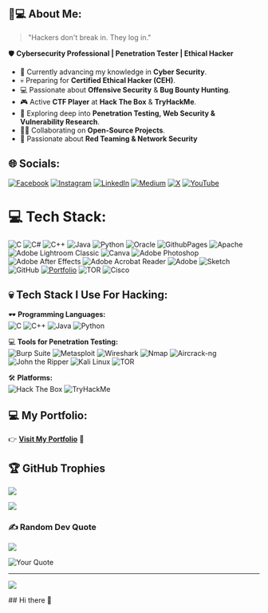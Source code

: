 ## 🐍💻 About Me:  
> "Hackers don't break in. They log in."  

🛡️ **Cybersecurity Professional | Penetration Tester | Ethical Hacker**  
- 🚀 Currently advancing my knowledge in **Cyber Security**.  
- 💀 Preparing for **Certified Ethical Hacker (CEH)**.  
- 💻 Passionate about **Offensive Security** & **Bug Bounty Hunting**.  
- 🎮 Active **CTF Player** at **Hack The Box** & **TryHackMe**.  
- 🧱 Exploring deep into **Penetration Testing, Web Security & Vulnerability Research**.  
- 👨‍💻 Collaborating on **Open-Source Projects**.  
- 🎯 Passionate about **Red Teaming & Network Security**

## 🌐 Socials:
[![Facebook](https://img.shields.io/badge/Facebook-%231877F2.svg?logo=Facebook&logoColor=white)](https://facebook.com/https://www.facebook.com/profile.php?id=100073487926573) [![Instagram](https://img.shields.io/badge/Instagram-%23E4405F.svg?logo=Instagram&logoColor=white)](https://www.instagram.com/dharmendra_stm) [![LinkedIn](https://img.shields.io/badge/LinkedIn-%230077B5.svg?logo=linkedin&logoColor=white)](https://www.linkedin.com/in/dharmendrastm/) [![Medium](https://img.shields.io/badge/Medium-12100E?logo=medium&logoColor=white)](https://medium.com/@https://medium.com/@Dharmendrastm) [![X](https://img.shields.io/badge/X-black.svg?logo=X&logoColor=white)](https://x.com/https://x.com/DHARMEN75705829) [![YouTube](https://img.shields.io/badge/YouTube-%23FF0000.svg?logo=YouTube&logoColor=white)](https://www.youtube.com/@dhmobiletech) 

# 💻 Tech Stack:
![C](https://img.shields.io/badge/c-%2300599C.svg?style=for-the-badge&logo=c&logoColor=white) ![C#](https://img.shields.io/badge/c%23-%23239120.svg?style=for-the-badge&logo=csharp&logoColor=white) ![C++](https://img.shields.io/badge/c++-%2300599C.svg?style=for-the-badge&logo=c%2B%2B&logoColor=white) ![Java](https://img.shields.io/badge/java-%23ED8B00.svg?style=for-the-badge&logo=openjdk&logoColor=white) ![Python](https://img.shields.io/badge/python-3670A0?style=for-the-badge&logo=python&logoColor=ffdd54) ![Oracle](https://img.shields.io/badge/Oracle-F80000?style=for-the-badge&logo=oracle&logoColor=white) ![GithubPages](https://img.shields.io/badge/github%20pages-121013?style=for-the-badge&logo=github&logoColor=white) ![Apache](https://img.shields.io/badge/apache-%23D42029.svg?style=for-the-badge&logo=apache&logoColor=white) ![Adobe Lightroom Classic](https://img.shields.io/badge/Adobe%20Lightroom%20Classic-31A8FF.svg?style=for-the-badge&logo=Adobe%20Lightroom%20Classic&logoColor=white) ![Canva](https://img.shields.io/badge/Canva-%2300C4CC.svg?style=for-the-badge&logo=Canva&logoColor=white) ![Adobe Photoshop](https://img.shields.io/badge/adobe%20photoshop-%2331A8FF.svg?style=for-the-badge&logo=adobe%20photoshop&logoColor=white) ![Adobe After Effects](https://img.shields.io/badge/Adobe%20After%20Effects-9999FF.svg?style=for-the-badge&logo=Adobe%20After%20Effects&logoColor=white) ![Adobe Acrobat Reader](https://img.shields.io/badge/Adobe%20Acrobat%20Reader-EC1C24.svg?style=for-the-badge&logo=Adobe%20Acrobat%20Reader&logoColor=white) ![Adobe](https://img.shields.io/badge/adobe-%23FF0000.svg?style=for-the-badge&logo=adobe&logoColor=white) ![Sketch](https://img.shields.io/badge/Sketch-FFB387?style=for-the-badge&logo=sketch&logoColor=black) ![GitHub](https://img.shields.io/badge/github-%23121011.svg?style=for-the-badge&logo=github&logoColor=white) [![Portfolio](https://img.shields.io/badge/Portfolio-%23000000.svg?style=for-the-badge&logo=firefox&logoColor=%23FF7139)](https://dharmendrastm.github.io/PortfolioWebsite/) ![TOR](https://img.shields.io/badge/tor-%237E4798.svg?style=for-the-badge&logo=tor-project&logoColor=white) ![Cisco](https://img.shields.io/badge/cisco-%23049fd9.svg?style=for-the-badge&logo=cisco&logoColor=black)

## 💀 Tech Stack I Use For Hacking:  
🕶️ **Programming Languages:**  
![C](https://img.shields.io/badge/c-%2300599C.svg?style=for-the-badge&logo=c&logoColor=white)  ![C++](https://img.shields.io/badge/c++-%2300599C.svg?style=for-the-badge&logo=c%2B%2B&logoColor=white)  ![Java](https://img.shields.io/badge/java-%23ED8B00.svg?style=for-the-badge&logo=openjdk&logoColor=white)  ![Python](https://img.shields.io/badge/python-3670A0?style=for-the-badge&logo=python&logoColor=ffdd54)  

💻 **Tools for Penetration Testing:**  
![Burp Suite](https://img.shields.io/badge/Burp%20Suite-FF6F00.svg?style=for-the-badge&logo=burpsuite&logoColor=white)  ![Metasploit](https://img.shields.io/badge/Metasploit-000000.svg?style=for-the-badge&logo=metasploit&logoColor=white)  ![Wireshark](https://img.shields.io/badge/Wireshark-1679A7.svg?style=for-the-badge&logo=wireshark&logoColor=white)  ![Nmap](https://img.shields.io/badge/Nmap-004AA7.svg?style=for-the-badge&logo=nmap&logoColor=white)  ![Aircrack-ng](https://img.shields.io/badge/Aircrack-000000.svg?style=for-the-badge&logo=aircrack&logoColor=white)  ![John the Ripper](https://img.shields.io/badge/John%20The%20Ripper-000000.svg?style=for-the-badge&logo=jtr&logoColor=white)  ![Kali Linux](https://img.shields.io/badge/Kali%20Linux-557C94.svg?style=for-the-badge&logo=kalilinux&logoColor=white)  ![TOR](https://img.shields.io/badge/TOR-%237E4798.svg?style=for-the-badge&logo=tor-project&logoColor=white)  

🛠️ **Platforms:**  
![Hack The Box](https://img.shields.io/badge/Hack%20The%20Box-9FEF00?style=for-the-badge&logo=hackthebox&logoColor=white)  ![TryHackMe](https://img.shields.io/badge/TryHackMe-%23FF0000.svg?style=for-the-badge&logo=tryhackme&logoColor=white)  

## 💻 My Portfolio:  
👉 **[Visit My Portfolio](https://dharmendrastm.github.io/PortfolioWebsite/)** 🚀 


## 🏆 GitHub Trophies
![](https://github-profile-trophy.vercel.app/?username=DharmendraStm&theme=radical&no-frame=false&no-bg=true&margin-w=4)

![](https://github-profile-trophy.vercel.app/?username=DharmendraStm&theme=radical&no-frame=false&no-bg=true&margin-w=4)

### ✍️ Random Dev Quote
![](https://quotes-github-readme.vercel.app/api?type=horizontal&theme=radical)

![Your Quote](https://quotes-github-readme.vercel.app/api?type=horizontal&theme=radical&quote=Cybersecurity%20is%20not%20a%20product%2C%20but%20a%20process.%20Stay%20vigilant%2C%20stay%20secure.)


---
[![](https://visitcount.itsvg.in/api?id=DharmendraStm&icon=0&color=5)](https://visitcount.itsvg.in)

<!-- Proudly created with GPRM ( https://gprm.itsvg.in ) -->## Hi there 👋

<!--
**Dharmendrastm/dharmendrastm** is a ✨ _special_ ✨ repository because its `README.md` (this file) appears on your GitHub profile.

Here are some ideas to get you started:

- 🔭 I’m currently working on ...
- 🌱 I’m currently learning ...
- 👯 I’m looking to collaborate on ...
- 🤔 I’m looking for help with ...
- 💬 Ask me about ...
- 📫 How to reach me: ...
- 😄 Pronouns: ...
- ⚡ Fun fact: ...
-->
